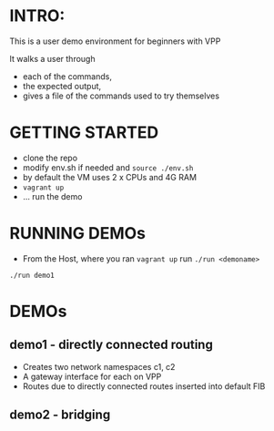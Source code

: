 # INTRO:

This is a user demo environment for beginners with VPP

It walks a user through
- each of the commands,
- the expected output,
- gives a file of the commands used to try themselves

# GETTING STARTED
- clone the repo
- modify env.sh if needed and ```source ./env.sh```
- by default the VM uses 2 x CPUs and 4G RAM
- ```vagrant up```
- ... run the demo

# RUNNING DEMOs
- From the Host, where you ran ```vagrant up``` run ```./run <demoname>```

```./run demo1```

# DEMOs

## demo1 - directly connected routing
- Creates two network namespaces c1, c2
- A gateway interface for each on VPP
- Routes due to directly connected routes inserted into default FIB

## demo2 - bridging

